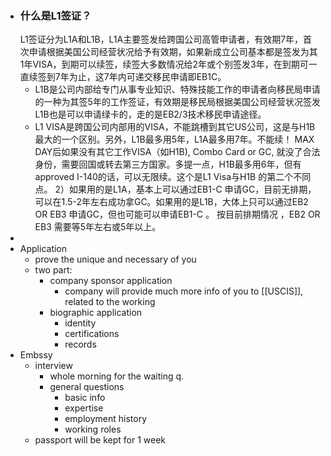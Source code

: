 - ### 什么是L1签证？
  L1签证分为L1A和L1B，L1A主要签发给跨国公司高管申请者，有效期7年，首次申请根据美国公司经营状况给予有效期，如果新成立公司基本都是签发为其1年VISA，到期可以续签，续签大多数情况给2年或个别签发3年，在到期可一直续签到7年为止，这7年内可递交移民申请即EB1C。
	- L1B是公司内部给专门从事专业知识、特殊技能工作的申请者向移民局申请的一种为其签5年的工作签证，有效期是移民局根据美国公司经营状况签发L1B也是可以申请绿卡的，走的是EB2/3技术移民申请途径。
	- L1 VISA是跨国公司内部用的VISA，不能跳槽到其它US公司，这是与H1B最大的一个区别。另外，L1B最多用5年，L1A最多用7年。不能续！ MAX DAY后如果没有其它工作VISA（如H1B), Combo Card or GC, 就没了合法身份，需要回国或转去第三方国家。多提一点，H1B最多用6年，但有approved I-140的话，可以无限续。这个是L1 Visa与H1B 的第二个不同点。
	  2）如果用的是L1A，基本上可以通过EB1-C 申请GC，目前无排期，可以在1.5-2年左右成功拿GC。如果用的是L1B，大体上只可以通过EB2 OR EB3 申请GC，但也可能可以申请EB1-C 。 按目前排期情况 ，EB2 OR EB3 需要等5年左右或5年以上。
-
- Application
	- prove the unique and necessary of you
	- two part:
		- company sponsor application
			- company will provide much more info of you to [[USCIS]], related to the working
		- biographic application
			- identity
			- certifications
			- records
- Embssy
	- interview
		- whole morning for the waiting q.
		- general questions
			- basic info
			- expertise
			- employment history
			- working roles
	- passport will be kept for 1 week